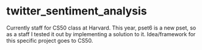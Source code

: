 # twitter_sentiment_analysis
Currently staff for CS50 class at Harvard. This year, pset6 is a new pset, so as a staff I tested it out by implementing a solution to it. Idea/framework for this specific project goes to CS50.
